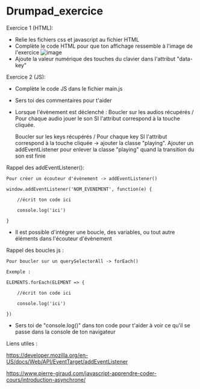 # Drumpad_exercice

Exercice 1 (HTML):
- Relie les fichiers css et javascript au fichier HTML
- Complète le code HTML pour que ton affichage ressemble à l'image de l'exercice 
![image](https://user-images.githubusercontent.com/77976552/191222352-652e649d-9111-463f-b32b-c7e11343325f.png)
- Ajoute la valeur numérique des touches du clavier dans l'attribut "data-key"

Exercice 2 (JS):
- Complète le code JS dans le fichier main.js
- Sers toi des commentaires pour t'aider
- Lorsque l'évènement est déclenché : 
    Boucler sur les audios récupérés / Pour chaque audio jouer le son SI l'attribut correspond à la touche cliquée.
    
    Boucler sur les keys récupérés / Pour chaque key SI l'attribut correspond à 
    la touche cliquée -> ajouter la classe "playing". Ajouter un addEventListener pour enlever la classe "playing" quand la transition du son est finie
    
    
Rappel des addEventListener(): 

    Pour créer un écouteur d'évènement -> addEventListener()
    
    window.addEventListener('NOM_EVENEMENT', function(e) {
    
        //écrit ton code ici
        
        console.log('ici')
    
    }

- Il est possible d'intégrer une boucle, des variables, ou tout autre éléments dans l'écouteur d'évènement

Rappel des boucles js :

    Pour boucler sur un querySelectorAll -> forEach()
    
    Exemple :
    
    ELEMENTS.forEach(ELEMENT => {
    
        //écrit ton code ici
        
        console.log('ici')
        
    })

- Sers toi de "console.log()" dans ton code pour t'aider à voir ce qu'il se passe dans la console de ton navigateur


Liens utiles : 

https://developer.mozilla.org/en-US/docs/Web/API/EventTarget/addEventListener

https://www.pierre-giraud.com/javascript-apprendre-coder-cours/introduction-asynchrone/
